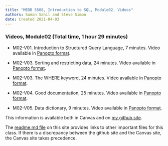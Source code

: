```yaml
---
title: "MEDB 5508, Introduction to SQL, Module02, Videos"
authors: Suman Sahil and Steve Simon
date: Created 2021-04-03
---
```


### Videos, Module02 (Total time, 1 hour 29 minutes)

+ M02-V01. Introduction to Structured Query Language, 7 minutes. Video available in [Panopto format][m02v01].

+ M02-V03. Sorting and restricting data, 24 minutes. Video available in [Panopto format][m02v02].

+ M02-V03. The WHERE keyword, 24 minutes. Video available in [Panopto format][m02V03].

+ M02-V04. Good documentation, 25 minutes. Video available in [Panopto format][m02v04].

+ M02-V05. Data dictionary, 9 minutes. Video available in [Panopto format][m02v05].

<!---my git--->
This information is available both in Canvas and on [my github site][thisf].

The [readme.md file][mygit] on this site provides links to other important files for this class. If there is a discrepancy between the github site and the Canvas site, the Canvas site takes precedence.

[thisf]: https://github.com/pmean/introduction-to-sql/blob/master/modules/5508-02-videos.md
[mygit]: https://github.com/pmean/introduction-to-sql/blob/master/README.md
<!---my git--->

[m02v01]: https://umsystem.hosted.panopto.com/Panopto/Pages/Viewer.aspx?id=01e81458-a1f2-4851-bfa8-aaa70134a584
[m02v02]: https://umsystem.hosted.panopto.com/Panopto/Pages/Viewer.aspx?id=f3fa124f-bbf2-4234-9852-aab1013258c2
[m02v03]: https://umsystem.hosted.panopto.com/Panopto/Pages/Viewer.aspx?id=3d8e748e-03d4-4e1c-8038-aab70105f3d7
[m02v04]: https://umsystem.hosted.panopto.com/Panopto/Pages/Viewer.aspx?id=dd509ca9-9888-4cc7-b60b-ab19014226bd
[m02V05]: https://umsystem.hosted.panopto.com/Panopto/Pages/Viewer.aspx?id=180e269c-32a1-42e6-bd1f-ab19014ba38a

